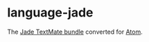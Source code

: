 # language-jade

The [Jade TextMate bundle](https://github.com/miksago/jade-tmbundle) converted
for [Atom](https://atom.io/).
